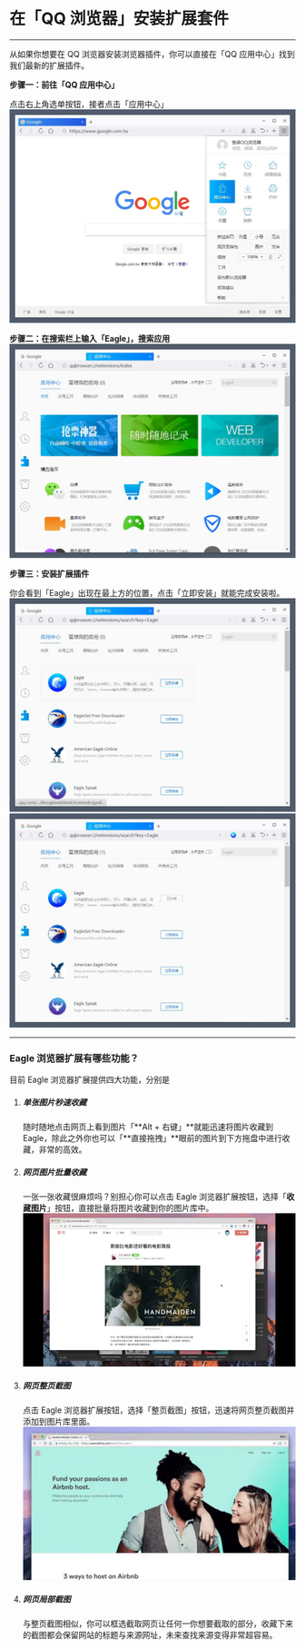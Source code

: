 # 在「QQ 浏览器」安装扩展套件

---

从如果你想要在 QQ 浏览器安装浏览器插件，你可以直接在「QQ 应用中心」找到我们最新的扩展插件。

**步骤一：前往「QQ 应用中心」**

点击右上角选单按钮，接者点击「应用中心」![](/assets/qqbrowser-step-2.jpg)

**步骤二：在搜索栏上输入「Eagle」，搜索应用**![](/assets/qqbrowser-step-3.jpg)

**步骤三：安装扩展插件**

你会看到「Eagle」出现在最上方的位置，点击「立即安装」就能完成安装啦。![](/assets/qqbrowser-step-4.jpg)![](/assets/qqbrowser-step-5.jpg)

---

### Eagle 浏览器扩展有哪些功能？

目前 Eagle 浏览器扩展提供四大功能，分别是

1. ##### 单张图片秒速收藏

   随时随地点击网页上看到图片「**Alt + 右键」**就能迅速将图片收藏到 Eagle，除此之外你也可以「**直接拖拽」**眼前的图片到下方拖盘中进行收藏，非常的高效。

2. ##### 网页图片批量收藏

   一张一张收藏很麻烦吗？别担心你可以点击 Eagle 浏览器扩展按钮，选择「**收藏图片**」按钮，直接批量将图片收藏到你的图片库中。  
   ![](https://github.com/Augus/Eagle-Documents/blob/master/assets/extension_batch_collect.gif?raw=true)

3. ##### 网页整页截图

   点击 Eagle 浏览器扩展按钮，选择「整页截图」按钮，迅速将网页整页截图并添加到图片库里面。  
   ![](https://github.com/Augus/Eagle-Documents/blob/master/assets/extension_entrie_capture.gif?raw=true)

4. ##### 网页局部截图

   与整页截图相似，你可以框选截取网页让任何一你想要截取的部分，收藏下来的截图都会保留网站的标题与来源网址，未来查找来源变得非常超容易。



